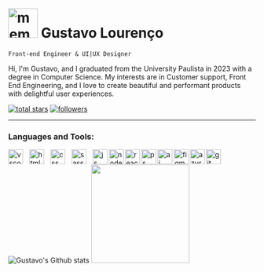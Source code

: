 # <img alt="memoji" width="60px" src="https://i.imgur.com/tuARS5h.png">    Gustavo Lourenço

`Front-end Engineer & UI|UX Designer`

Hi, I'm Gustavo, and I graduated from the University Paulista in 2023 with a degree in Computer Science. My interests are in Customer support, Front End Engineering, and I love to create beautiful and performant products with delightful user experiences.


<p align="left">
  <a href="https://github.com/lourencodes?tab=repositories&sort=stargazers">
    <img alt="total stars" title="Total stars on GitHub" src="https://custom-icon-badges.demolab.com/github/stars/lourencodes?color=55960c&style=for-the-badge&labelColor=488207&logo=star"/></a>
  <a href="https://github.com/lourencodes?tab=followers">
    <img alt="followers" title="Follow me on Github" src="https://custom-icon-badges.demolab.com/github/followers/lourencodes?color=236ad3&labelColor=1155ba&style=for-the-badge&logo=person-add&label=Follow&logoColor=white"/></a>
</p>

---
### Languages and Tools:

<img align="left" alt="vscode" width="30px" style="padding-right:10px;" src="https://cdn.jsdelivr.net/gh/devicons/devicon/icons/vscode/vscode-original.svg" />

<img align="left" alt="html" width="30px" style="padding-right:10px;" src="https://cdn.jsdelivr.net/gh/devicons/devicon/icons/html5/html5-original.svg" />

<img align="left" alt="css" width="30px" style="padding-right:10px;" src="https://cdn.jsdelivr.net/gh/devicons/devicon/icons/css3/css3-original.svg" />

<img align="left" alt="sass" width="30px" style="padding-right:10px;" src="https://cdn.jsdelivr.net/gh/devicons/devicon/icons/sass/sass-original.svg" />

<img align="left" alt="js" width="30px" style="paddingright:10px;"   src="https://cdn.jsdelivr.net/gh/devicons/devicon/icons/javascript/javascript-plain.svg" />

<img align="left" alt="node" width="30px" style="paddingright:10px;" src="https://cdn.jsdelivr.net/gh/devicons/devicon/icons/nodejs/nodejs-plain.svg" />

<img align="left" alt="react" width="30px" style="paddingright:10px;"   src="https://cdn.jsdelivr.net/gh/devicons/devicon/icons/react/react-original.svg" />

<img align="left" alt="ps" width="30px" style="paddingright:10px;"   src="https://cdn.jsdelivr.net/gh/devicons/devicon/icons/photoshop/photoshop-plain.svg" />

<img align="left" alt="ai" width="30px" style="paddingright:10px;"   src="https://cdn.jsdelivr.net/gh/devicons/devicon/icons/illustrator/illustrator-plain.svg" />

<img align="left" alt="figma" width="30px" style="paddingright:10px;"   src="https://cdn.jsdelivr.net/gh/devicons/devicon/icons/figma/figma-original.svg" />

<img align="left" alt="azure" width="30px" style="paddingright:10px;"  src="https://cdn.jsdelivr.net/gh/devicons/devicon/icons/azure/azure-original.svg" />

<img align="left" alt="git" width="30px" style="paddingright:10px;"   src="https://cdn.jsdelivr.net/gh/devicons/devicon/icons/git/git-plain.svg" /> <br>

![Gustavo's Github stats](https://github-readme-stats.vercel.app/api?username=lourencodes&show_icons=true&theme=github_dark) <img width="200px" src="https://i.imgur.com/MkCcUKx.png">
